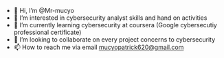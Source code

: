 - 👋 Hi, I’m @Mr-mucyo
- 👀 I’m interested in cybersecurity analyst skills and hand on activities
- 🌱 I’m currently learning cybersecurity at coursera (Google cybersecutiy professional certificate)
- 💞️ I’m looking to collaborate on every project concerns to cybersecurity
- 📫 How to reach me via email mucyopatrick620@gmail.com
  

<!---
Mr-mucyo/Mr-mucyo is a ✨ special ✨ repository because its `README.md` (this file) appears on your GitHub profile.
You can click the Preview link to take a look at your changes.
--->
